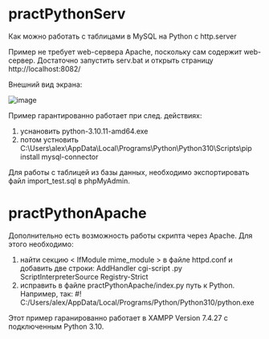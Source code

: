 # practPythonServ
Как можно работать с таблицами в MySQL на Python с http.server

Пример не требует web-сервера Apache, поскольку сам содержит web-сервер. Достаточно запустить serv.bat и открыть страницу http://localhost:8082/

Внешний вид экрана:

![image](https://github.com/alex1543/practPythonServ/assets/10297748/cad89de2-7ab6-43c1-b1c7-a931d7b2da68)

Пример гарантированно работает при след. действиях:
1) уснановить python-3.10.11-amd64.exe
2) потом устновить C:\Users\alex\AppData\Local\Programs\Python\Python310\Scripts\pip install mysql-connector

Для работы с таблицей из базы данных, необходимо экспортировать файл import_test.sql в phpMyAdmin.

# practPythonApache
Дополнительно есть возможность работы скрипта через Apache. Для этого необходимо:

1) найти секцию < IfModule mime_module > в файле httpd.conf и добавить две строки:
AddHandler cgi-script .py
ScriptInterpreterSource Registry-Strict
2) исправить в файле practPythonApache/index.py путь к Python. Например, так:
#! C:/Users/alex/AppData/Local/Programs/Python/Python310/python.exe

Этот пример гаранированно работает в XAMPP Version 7.4.27 с подключенным Python 3.10.

